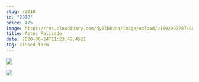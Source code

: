 ```yaml
---
slug: /2018
id: "2018"
price: 475
image: https://res.cloudinary.com/dy6lb8vna/image/upload/v1592997787/GB%20Bowlworks%20Gallery/2018a.jpg
title: Aztec Palisade
date: 2020-06-24T11:23:49.452Z
tag: closed form
---
```



![](https://res.cloudinary.com/dy6lb8vna/image/upload/v1592998181/GB%20Bowlworks%20Gallery/2018b.jpg)

![](https://res.cloudinary.com/dy6lb8vna/image/upload/v1592998231/GB%20Bowlworks%20Gallery/IMG_8158.png)